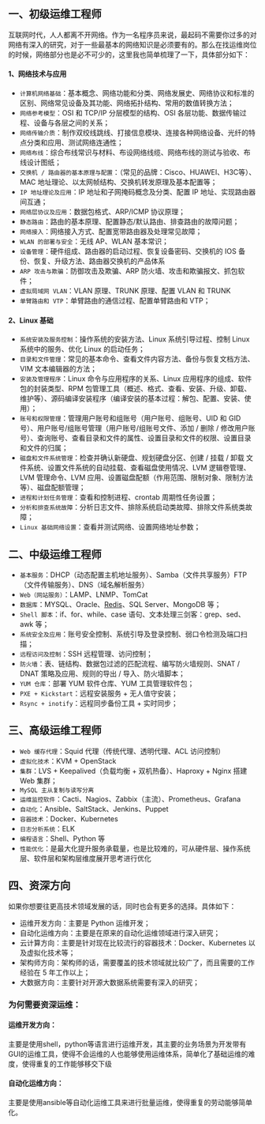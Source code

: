 ## **一、初级运维工程师**

互联网时代，人人都离不开网络。作为一名程序员来说，最起码不需要你过多的对网络有深入的研究，对于一些最基本的网络知识是必须要有的。那么在找运维岗位的时候，网络部分也是必不可少的，这里我也简单梳理了一下，具体部分如下：



#### **1、网络技术与应用**

-   `计算机网络基础`：基本概念、网络功能和分类、网络发展史、网络协议和标准的区别、网络常见设备及其功能、网络拓扑结构、常用的数值转换方法；
-   `网络参考模型`：OSI 和 TCP/IP 分层模型的结构、OSI 各层功能、数据传输过程、设备与各层之间的关系；
-   `网络传输介质`：制作双绞线跳线、打接信息模块、连接各种网络设备、光纤的特点分类和应用、测试网络连通性；
-   `网络布线`：综合布线常识与材料、布设网络线缆、网络布线的测试与验收、布线设计图纸；
-   `交换机 / 路由器的基本原理与配置`：（常见的品牌：Cisco、HUAWEI、H3C等）、MAC 地址理论、以太网帧结构、交换机转发原理及基本配置等；
-   `IP 地址理论及应用`：IP 地址和子网掩码概念及分类、配置 IP 地址、实现路由器间互通；
-   `网络层协议及应用`：数据包格式、ARP/ICMP 协议原理；
-   `静态路由`：路由的基本原理、配置静态/默认路由、排查路由的故障问题；
-   `网络接入`：网络接入方式、配置宽带路由器及处理常见故障；
-   `WLAN 的部署与安全`：无线 AP、WLAN 基本常识；
-   `设备管理`：硬件组成、路由器的启动过程、恢复设备密码、交换机的 IOS 备份、恢复、升级方法、路由器交换机的产品体系
-   `ARP 攻击与欺骗`：防御攻击及欺骗、ARP 防火墙、攻击和欺骗报文、抓包软件；
-   `虚拟局域网 VLAN`：VLAN 原理、TRUNK 原理、配置 VLAN 和 TRUNK
-   `单臂路由和 VTP`：单臂路由的通信过程、配置单臂路由和 VTP；





#### **2、Linux 基础**

-   `系统安装及服务控制`：操作系统的安装方法、Linux 系统引导过程、控制 Linux 系统中的服务、优化 Linux 的启动任务；
-   `目录和文件管理`：常见的基本命令、查看文件内容方法、备份与恢复文档方法、VIM 文本编辑器的方法；
-   `安装及管理程序`：Linux 命令与应用程序的关系、Linux 应用程序的组成、软件包的封装类型、RPM 包管理工具（概述、格式、查看、安装、升级、卸载、维护等）、源码编译安装程序（编译安装的基本过程：解包、配置、安装、使用）；
-   `账号和权限管理`：管理用户账号和组账号（用户账号、组账号、UID 和 GID 号）、用户账号/组账号管理（用户账号/组账号文件、添加 / 删除 / 修改用户账号）、查询账号、查看目录和文件的属性、设置目录和文件的权限、设置目录和文件的归属；
-   `磁盘和文件系统管理`：检查并确认新硬盘、规划硬盘分区、创建 / 挂载 / 卸载 文件系统、设置文件系统的自动挂载、查看磁盘使用情况、LVM 逻辑卷管理、LVM 管理命令、LVM 应用、设置磁盘配额（作用范围、限制对象、限制方法等）、磁盘配额管理；
-   `进程和计划任务管理`：查看和控制进程、crontab 周期性任务设置；
-   `分析和排查系统故障`：分析日志文件、排除系统启动类故障、排除文件系统类故障；
-   `Linux 基础网络设置`：查看并测试网络、设置网络地址参数；





## **二、中级运维工程师**

-   `基本服务`：DHCP（动态配置主机地址服务）、Samba（文件共享服务）FTP（文件传输服务）、DNS（域名解析服务）
-   `Web（网站服务）`：LAMP、LNMP、TomCat
-   `数据库`：MYSQL、Oracle、[Redis](https://cloud.tencent.com/product/crs?from=10680)、SQL Server、MongoDB 等；
-   `Shell 脚本`：if、for、while、case 语句、文本处理三剑客：grep、sed、awk 等；
-   `系统安全及应用`：账号安全控制、系统引导及登录控制、弱口令检测及端口扫描；
-   `远程访问及控制`：SSH 远程管理、访问控制；
-   `防火墙`：表、链结构、数据包过滤的匹配流程、编写防火墙规则、SNAT / DNAT 策略及应用、规则的导出 / 导入、防火墙脚本；
-   `YUM 仓库`：部署 YUM 软件仓库、YUM 工具管理软件包；
-   `PXE + Kickstart`：远程安装服务 + 无人值守安装；
-   `Rsync + inotify`：远程同步备份工具 + 实时同步；



## **三、高级运维工程师**

-   `Web 缓存代理`：Squid 代理（传统代理、透明代理、ACL 访问控制）
-   `虚拟化技术`：KVM + OpenStack
-   `集群`：LVS + Keepalived（负载均衡 + 双机热备）、Haproxy + Nginx 搭建 Web 集群；
-   `MySQL 主从复制与读写分离`
-   `运维监控软件`：Cacti、Nagios、Zabbix（主流）、Prometheus、Grafana
-   `自动化`：Ansible、SaltStack、Jenkins、Puppet
-   `容器技术`：Docker、Kubernetes
-   `日志分析系统`：ELK
-   `编程语言`：Shell、Python 等
-   `性能优化`：是最大化提升服务承载量，也是比较难的，可从硬件层、操作系统层、软件层和架构层维度展开思考进行优化



## **四、资深方向**

如果你想要往更高技术领域发展的话，同时也会有更多的选择。具体如下：

-   运维开发方向：主要是 Python 运维开发；
-   自动化运维方向：主要是在原来的自动化运维领域进行深入研究；
-   云计算方向：主要是针对现在比较流行的容器技术：Docker、Kubernetes 以及虚拟化技术等；
-   架构师方向：架构师的话，需要覆盖的技术领域就比较广了，而且需要的工作经验在 5 年工作以上；
-   大数据方向：主要针对开源大数据系统需要有深入的研究；



### 为何需要资深运维： 



#### 运维开发方向： 

主要是使用shell，python等语言进行运维开发，其主要的业务场景为开发带有GUI的运维工具，使得不会运维的人也能够使用运维体系，简单化了基础运维的难度，使得重复的工作能够移交下级



#### 自动化运维方向：

主要是使用ansible等自动化运维工具来进行批量运维，使得重复的劳动能够简单化。

